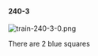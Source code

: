 #### 240-3
![train-240-3-0.png](https://github.com/lil-lab/nlvr/raw/master/nlvr/train/images/42/train-240-3-0.png "train-240-3-0.png")

There are 2 blue squares